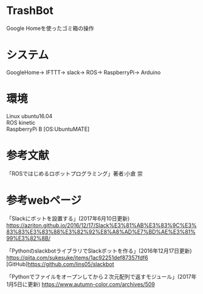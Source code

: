 # TrashBot
Google Homeを使ったゴミ箱の操作

# システム
GoogleHome→ IFTTT→ slack→ ROS→ RaspberryPi→ Arduino

# 環境
Linux ubuntu16.04  
ROS kinetic  
RaspberryPi B  [OS:UbuntuMATE]  



# 参考文献
「ROSではじめるロボットプログラミング」著者:小倉 崇
# 参考webページ
「Slackにボットを設置する」(2017年6月10日更新)
https://azriton.github.io/2016/12/17/Slack%E3%81%AB%E3%83%9C%E3%83%83%E3%83%88%E3%82%92%E8%A8%AD%E7%BD%AE%E3%81%99%E3%82%8B/

「PythonのslackbotライブラリでSlackボットを作る」(2016年12月17日更新)
https://qiita.com/sukesuke/items/1ac92251def87357fdf6
[GitHub]https://github.com/lins05/slackbot 

「Pythonでファイルをオープンしてから２次元配列で返すモジュール」(2017年1月5日に更新)
https://www.autumn-color.com/archives/509
